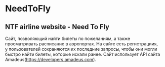 # NeedToFly
## NTF airline website - Need To Fly
Сайт, позволяющий найти билеты по пожеланиям, а также просматривать расписание в аэропортах. На сайте есть регистрациия, у пользователей сохраняются их последние запросы, чтобы они могли быстро найти билеты, которые искали ранее. Сайт использует API сайта Amadeus(https://developers.amadeus.com).
